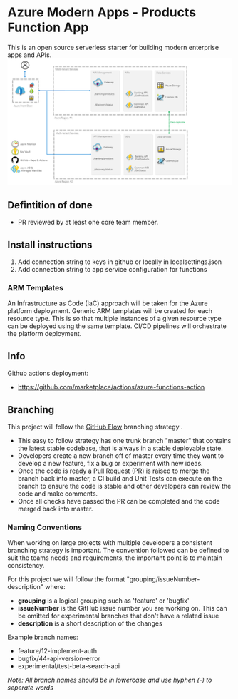 # Azure Modern Apps - Products Function App
This is an open source serverless starter for building modern enterprise apps and APIs. 
![](./docs/assets/architecture-overview.png)

## Defintition of done
- PR reviewed by at least one core team member.

## Install instructions
1. Add connection string to keys in github or locally in localsettings.json
2. Add connection string to app service configuration for functions

### ARM Templates
An Infrastructure as Code (IaC) approach will be taken for the Azure platform deployment. Generic ARM templates will be created for each resource type. This is so that multiple instances of a given resource type can be deployed using the same template. CI/CD pipelines will orchestrate the platform deployment.

## Info
Github actions deployment:
- https://github.com/marketplace/actions/azure-functions-action

## Branching
This project will follow the [GitHub Flow](https://guides.github.com/introduction/flow) branching strategy . 

- This easy to follow strategy has one trunk branch "master" that contains the latest stable codebase, that is always in a stable deployable state. 
- Developers create a new branch off of master every time they want to develop a new feature, fix a bug or experiment with new ideas. 
- Once the code is ready a Pull Request (PR) is raised to merge the branch back into master, a CI build and Unit Tests can execute on the branch to ensure the code is stable and other developers can review the code and make comments. 
- Once all checks have passed the PR can be completed and the code merged back into master.

### Naming Conventions
When working on large projects with multiple developers a consistent branching strategy is important. The convention followed can be defined to suit the teams needs and requirements, the important point is to maintain consistency. 

For this project we will follow the format "grouping/issueNumber-description" where:
- **grouping** is a logical grouping such as 'feature' or 'bugfix'
- **issueNumber** is the GitHub issue number you are working on. This can be omitted for experimental branches that don't have a related issue
- **description** is a short description of the changes

Example branch names:
- feature/12-implement-auth
- bugfix/44-api-version-error
- experimental/test-beta-search-api

*Note: All branch names should be in lowercase and use hyphen (-) to seperate words*
